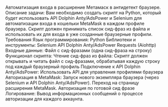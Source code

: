 Автоматизация входа в расширение Метамаск в антидетект браузере. 
Описание задачи:
Вам необходимо создать скрипт на Python, который будет использовать API Dolphin Anty/AdsPower и Selenium для автоматизации входа в кошельки MetaMask в каждом профиле браузера. Скрипт должен принимать список сид-фраз из файла и использовать их для входа в уже созданные браузерные профили.
Требования
Язык программирования: Python
Библиотеки и инструменты:
Selenium
API Dolphin Anty/AdsPower
Requests (Aiohttp)
Входные данные: Файл с сид-фразами (одна сид-фраза на строку)
Функционал скрипта:
Чтение сид-фраз из файла: Скрипт должен открывать и читать файл с сид-фразами, обрабатывая каждую строку под каждый браузерный профиль
Подключение к API Dolphin Anty/AdsPower: Использовать API для управления профилями браузера
Авторизация в MetaMask:
Запуск нового экземпляра браузера (через Selenium и API Dolphin Anty/AdsPower).
Переход на страницу расширения MetaMask.
Авторизация по готовой сид фразе
Логирование: Вывод информационных сообщений о процессе авторизации для каждого аккаунта.
